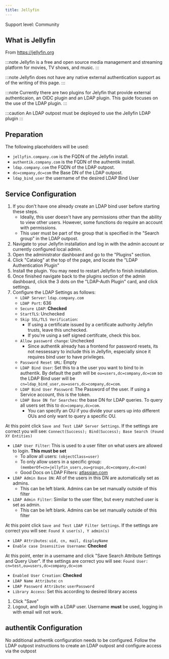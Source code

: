 ```yaml
---
title: Jellyfin
---
```


<span class="badge badge--secondary">Support level: Community</span>

## What is Jellyfin

From https://jellyfin.org

:::note
Jellyfin is a free and open source media management and streaming platform for movies, TV shows, and music.
:::

:::note
Jellyfin does not have any native external authentication support as of the writing of this page.
:::

:::note
Currently there are two plugins for Jelyfin that provide external authenticaion, an OIDC plugin and an LDAP plugin. This guide focuses on the use of the LDAP plugin.
:::

:::caution
An LDAP outpost must be deployed to use the Jellyfin LDAP plugin
:::

## Preparation

The following placeholders will be used:

-   `jellyfin.company.com` is the FQDN of the Jellyfin install.
-   `authentik.company.com` is the FQDN of the authentik install.
-   `ldap.company.com` the FQDN of the LDAP outpost.
-   `dc=company,dc=com` the Base DN of the LDAP outpost.
-   `ldap_bind_user` the username of the desired LDAP Bind User

## Service Configuration

1. If you don't have one already create an LDAP bind user before starting these steps.
    - Ideally, this user doesn't have any permissions other than the ability to view other users. However, some functions do require an account with permissions.
    - This user must be part of the group that is specified in the "Search group" in the LDAP outpost.
2. Navigate to your Jellyfin installation and log in with the admin account or currently configured local admin.
3. Open the administrator dashboard and go to the "Plugins" section.
4. Click "Catalog" at the top of the page, and locate the "LDAP Authentication Plugin"
5. Install the plugin. You may need to restart Jellyfin to finish installation.
6. Once finished navigate back to the plugins section of the admin dashboard, click the 3 dots on the "LDAP-Auth Plugin" card, and click settings.
7. Configure the LDAP Settings as follows:
    - `LDAP Server`: `ldap.company.com`
    - `LDAP Port`: 636
    - `Secure LDAP`: **Checked**
    - `StartTLS`: Unchecked
    - `Skip SSL/TLS Verification`:
        - If using a certificate issued by a certificate authority Jellyfin trusts, leave this unchecked.
        - If you're using a self signed certifcate, check this box.
    - `Allow password change`: Unchecked
        - Since authentik already has a frontend for password resets, its not nessessary to include this in Jellyfin, especially since it requires bind user to have privileges.
    - `Password Reset URL`: Empty
    - `LDAP Bind User`: Set this to a the user you want to bind to in authentik. By default the path will be `ou=users,dc=company,dc=com` so the LDAP Bind user will be `cn=ldap_bind_user,ou=users,dc=company,dc=com`.
    - `LDAP Bind User Password`: The Password of the user. If using a Service account, this is the token.
    - `LDAP Base DN for Searches`: the base DN for LDAP queries. To query all users set this to `dc=company,dc=com`.
        - You can specify an OU if you divide your users up into different OUs and only want to query a specific OU.

At this point click `Save and Test LDAP Server Settings`. If the settings are correct you will see:
`Connect(Success); Bind(Success); Base Search (Found XY Entities)`

-   `LDAP User Filter`: This is used to a user filter on what users are allowed to login. **This must be set**
    -   To allow all users: `(objectClass=user)`
    -   To only allow users in a specific group: `(memberOf=cn=jellyfin_users,ou=groups,dc=company,dc=com)`
    -   Good Docs on LDAP Filters: [atlassian.com](https://confluence.atlassian.com/kb/how-to-write-ldap-search-filters-792496933.html)
-   `LDAP Admin Base DN`: All of the users in this DN are automatically set as admins.
    -   This can be left blank. Admins can be set manually outside of this filter
-   `LDAP Admin Filter`: Similar to the user filter, but every matched user is set as admin.
    -   This can be left blank. Admins can be set manually outside of this filter

At this point click `Save and Test LDAP Filter Settings`. If the settings are correct you will see:
`Found X user(s), Y admin(s)`

-   `LDAP Attributes`: `uid, cn, mail, displayName`
-   `Enable case Insensitive Username`: **Checked**

At this point, enter in a username and click "Save Search Attribute Settings and Query User". If the settings are correct you will see:
`Found User: cn=test,ou=users,dc=company,dc=com`

-   `Enabled User Creation`: **Checked**
-   `LDAP Name Attribute`: `cn`
-   `LDAP Password Attribute`: `userPassword`
-   `Library Access`: Set this according to desired library access

1. Click "Save"
2. Logout, and login with a LDAP user. Username **must** be used, logging in with email will not work.

## authentik Configuration

No additional authentik configuration needs to be configured. Follow the LDAP outpost instructions to create an LDAP outpost and configure access via the outpost
